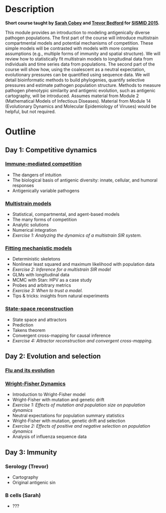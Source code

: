 # Description

**Short course taught by [Sarah Cobey](http://cobeylab.uchicago.edu/) and [Trevor Bedford](http://bedford.io/) for [SISMID 2015](https://depts.washington.edu/sismid/general.html).**

This module provides an introduction to modeling antigenically diverse pathogen populations. The first part of the course will introduce multistrain compartmental models and potential mechanisms of competition. These simple models will be contrasted with models with more complex assumptions (e.g., multiple forms of immunity and spatial structure). We will review how to statistically fit multistrain models to longitudinal data from individuals and time series data from populations. The second part of the course will show how, using the coalescent as a neutral expectation, evolutionary pressures can be quantified using sequence data. We will detail bioinformatic methods to build phylogenies, quantify selective pressures and estimate pathogen population structure. Methods to measure pathogen phenotypic similarity and antigenic evolution, such as antigenic cartography, will be introduced. Assumes material from Module 2 (Mathematical Models of Infectious Diseases). Material from Module 14 (Evolutionary Dynamics and Molecular Epidemiology of Viruses) would be helpful, but not required.

# Outline

## Day 1: Competitive dynamics

### [Immune-mediated competition](competition/) 

* The dangers of intuition
* The biological basis of antigenic diversity: innate, cellular, and humoral responses
* Antigenically variable pathogens

### [Multistrain models](models/)
* Statistical, compartmental, and agent-based models
* The many forms of competition
* Analytic solutions
* Numerical integration
* *Exercise 1: Analyzing the dynamics of a multistrain SIR system.*

### [Fitting mechanistic models](fitting/)
* Deterministic skeletons
* Nonlinear least squared and maximum likelihood with population data
* *Exercise 2: Inference for a multistrain SIR model*
* GLMs with longitudinal data
* MCMC with Stan: HPV as a case study
* Probes and arbitrary metrics
* *Exercise 3: When to trust a model.*
* Tips & tricks: insights from natural experiments

### [State-space reconstruction](ssr/)
* State space and attractors
* Prediction
* Takens theorem
* Convergent cross-mapping for causal inference
* *Exercise 4: Attractor reconstruction and convergent cross-mapping.*

## Day 2: Evolution and selection

### [Flu and its evolution](flu/)

### [Wright-Fisher Dynamics](wright-fisher/)

* Introduction to Wright-Fisher model
* Wright-Fisher with mutation and genetic drift
* *Exercise 1: Effects of mutation and population size on population dynamics*
* Neutral expectations for population summary statistics
* Wright-Fisher with mutation, genetic drift and selection
* *Exercise 2: Effects of positive and negative selection on population dynamics*
* Analysis of influenza sequence data

## Day 3: Immunity

### Serology (Trevor)

* Cartography
* Original antigenic sin

### B cells (Sarah)

 * ???